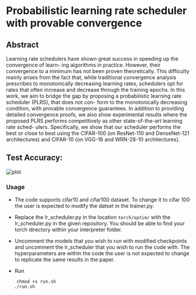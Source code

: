 # Probabilistic learning rate scheduler with provable convergence

## Abstract

Learning rate schedulers have shown great success in speeding up the convergence of learn-
ing algorithms in practice. However, their convergence to a minimum has not been proven
theoretically. This difficulty mainly arises from the fact that, while traditional convergence
analysis prescribes to monotonically decreasing learning rates, schedulers opt for rates that
often increase and decrease through the training epochs. In this work, we aim to bridge
the gap by proposing a probabilistic learning rate scheduler (PLRS), that does not con-
form to the monotonically decreasing condition, with provable convergence guarantees. In
addition to providing detailed convergence proofs, we also show experimental results where
the proposed PLRS performs competitively as other state-of-the-art learning rate sched-
ulers. Specifically, we show that our scheduler performs the best or close to best using the
CIFAR-100 (on ResNet-110 and DenseNet-121 architectures) and CIFAR-10 (on VGG-16
and WRN-28-10 architectures).

## Test Accuracy: 

![plot](uniform_lr_scheduler/images/test_acc_zoom.png)

### Usage

* The code supports cifar10 and cifar100 dataset. To change it to cifar 100 the user is expected to modify the datset in the trainer.py.

* Replace the lr_scheduler.py in the location
```torch/optim/``` with the lr_scheduler.py in the given repository. You should be able to find your torch directory within your interpreter folder.

* Uncomment the models that you wish to run with modified checkpoints and uncomment the lr_scheduler that you wish to run the code with. The hyperparameters are within the code the user is not expected to change to replicate the same results in the paper.

* Run

```
    chmod +x run.sh
   ./run.sh
```


